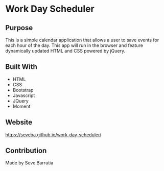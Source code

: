 # Work Day Scheduler 

## Purpose
This is a simple calendar application that allows a user to save events for each hour of the day. This app will run in the browser and feature dynamically updated HTML and CSS powered by jQuery.

## Built With
* HTML
* CSS
* Bootstrap
* Javascript
* JQuery
* Moment

## Website
https://seveba.github.io/work-day-scheduler/


## Contribution
Made by Seve Barrutia


